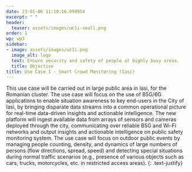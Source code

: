```yaml
---
date: 23-01-06 11:10:16.090954
excerpt: " "
header:
  teaser: assets/images/uc1i-small.png
order: 1
wp: wp3
sidebar:
- image: assets/images/uc1i.png
  image_alt: logo
  text: Ensure security and safety of people at highly busy areas.
  title: Objective
title: Use Case 1 - Smart Crowd Monitoring (Iasi)
---
```

This use case will be carried out in large public area in Iasi, for the Romanian cluster. The use case will focus on the use of B5G/6G applications to enable situation awareness to key end-users in the City of Iasi, by bringing disparate data streams into a common operational picture for real-time data-driven insights and actionable intelligence. The new platform will ingest available data from arrays of sensors and cameras deployed through the city, communicating over reliable B5G and Wi-Fi networks and output insights and actionable intelligence on public safety monitoring system. The use case will focus on outdoor public events by managing people counting, density, and dynamics of large numbers of persons (flow directions, spread, speed) and detecting special situations during normal traffic scenarios (e.g., presence of various objects such as cars, trucks, motorcycles, etc. in restricted access areas).
{: .text-justify}
